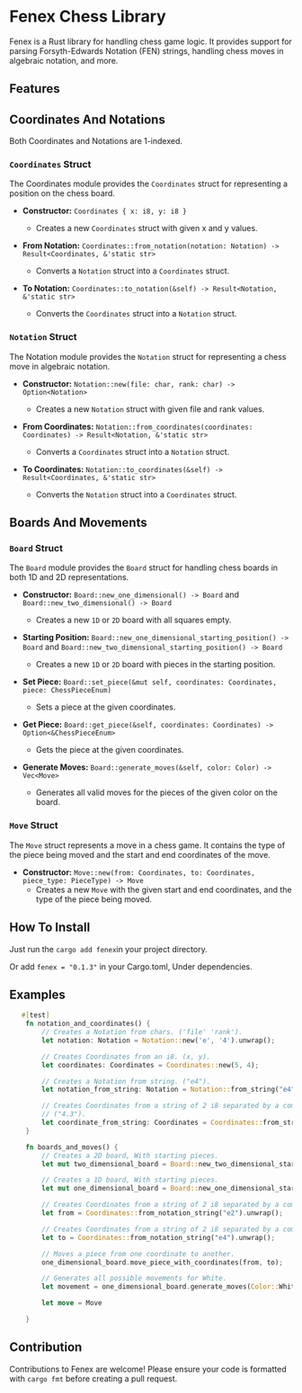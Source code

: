 # Fenex Chess Library

Fenex is a Rust library for handling chess game logic. It provides support for parsing Forsyth-Edwards Notation (FEN) strings, handling chess moves in algebraic notation, and more.

## Features

## Coordinates And Notations

Both Coordinates and Notations are 1-indexed.

### `Coordinates` Struct

The Coordinates module provides the `Coordinates` struct for representing a position on the chess board.

- **Constructor:** `Coordinates { x: i8, y: i8 }`

  - Creates a new `Coordinates` struct with given x and y values.

- **From Notation:** `Coordinates::from_notation(notation: Notation) -> Result<Coordinates, &'static str>`

  - Converts a `Notation` struct into a `Coordinates` struct.

- **To Notation:** `Coordinates::to_notation(&self) -> Result<Notation, &'static str>`
  - Converts the `Coordinates` struct into a `Notation` struct.

### `Notation` Struct

The Notation module provides the `Notation` struct for representing a chess move in algebraic notation.

- **Constructor:** `Notation::new(file: char, rank: char) -> Option<Notation>`

  - Creates a new `Notation` struct with given file and rank values.

- **From Coordinates:** `Notation::from_coordinates(coordinates: Coordinates) -> Result<Notation, &'static str>`

  - Converts a `Coordinates` struct into a `Notation` struct.

- **To Coordinates:** `Notation::to_coordinates(&self) -> Result<Coordinates, &'static str>`
  - Converts the `Notation` struct into a `Coordinates` struct.

## Boards And Movements

### `Board` Struct

The `Board` module provides the `Board` struct for handling chess boards in both 1D and 2D representations.

- **Constructor:** `Board::new_one_dimensional() -> Board` and `Board::new_two_dimensional() -> Board`

  - Creates a new `1D` or `2D` board with all squares empty.

- **Starting Position:** `Board::new_one_dimensional_starting_position() -> Board` and `Board::new_two_dimensional_starting_position() -> Board`

  - Creates a new `1D` or `2D` board with pieces in the starting position.

- **Set Piece:** `Board::set_piece(&mut self, coordinates: Coordinates, piece: ChessPieceEnum)`

  - Sets a piece at the given coordinates.

- **Get Piece:** `Board::get_piece(&self, coordinates: Coordinates) -> Option<&ChessPieceEnum>`

  - Gets the piece at the given coordinates.

- **Generate Moves:** `Board::generate_moves(&self, color: Color) -> Vec<Move>`
  - Generates all valid moves for the pieces of the given color on the board.

### `Move` Struct

The `Move` struct represents a move in a chess game. It contains the type of the piece being moved and the start and end coordinates of the move.

- **Constructor:** `Move::new(from: Coordinates, to: Coordinates, piece_type: PieceType) -> Move`
  - Creates a new `Move` with the given start and end coordinates, and the type of the piece being moved.

## How To Install

Just run the `cargo add fenex`in your project directory.

Or add `fenex = "0.1.3"` in your Cargo.toml, Under dependencies.

## Examples

```rust
   #[test]
    fn notation_and_coordinates() {
        // Creates a Notation from chars. ('file' 'rank').
        let notation: Notation = Notation::new('e', '4').unwrap();

        // Creates Coordinates from an i8. (x, y).
        let coordinates: Coordinates = Coordinates::new(5, 4);

        // Creates a Notation from string. ("e4").
        let notation_from_string: Notation = Notation::from_string("e4").unwrap();

        // Creates Coordinates from a string of 2 i8 separated by a comma.
        // ("4.3").
        let coordinate_from_string: Coordinates = Coordinates::from_string("5,4").unwrap();
    }
```

```rust
    fn boards_and_moves() {
        // Creates a 2D board, With starting pieces.
        let mut two_dimensional_board = Board::new_two_dimensional_starting_position();

        // Creates a 1D board, With starting pieces.
        let mut one_dimensional_board = Board::new_one_dimensional_starting_position();

        // Creates Coordinates from a string of 2 i8 separated by a comma.
        let from = Coordinates::from_notation_string("e2").unwrap();

        // Creates Coordinates from a string of 2 i8 separated by a comma.
        let to = Coordinates::from_notation_string("e4").unwrap();

        // Moves a piece from one coordinate to another.
        one_dimensional_board.move_piece_with_coordinates(from, to);

        // Generates all possible movements for White.
        let movement = one_dimensional_board.generate_moves(Color::White);

        let move = Move

    }
```

## Contribution

Contributions to Fenex are welcome! Please ensure your code is formatted with `cargo fmt` before creating a pull request.
